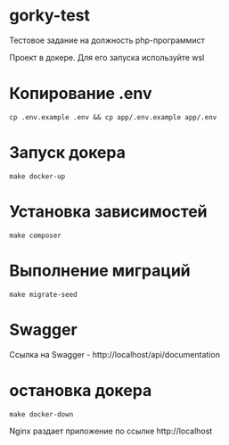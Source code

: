 # gorky-test
Тестовое задание на должность php-программист

Проект в докере. Для его запуска используйте wsl

# Копирование .env
`cp .env.example .env && cp app/.env.example app/.env`

# Запуск докера
`make docker-up`

# Установка зависимостей
`make composer`

# Выполнение миграций
`make migrate-seed`

# Swagger
Ссылка на Swagger - http://localhost/api/documentation

# остановка докера
`make docker-down`

Nginx раздает приложение по ссылке http://localhost
